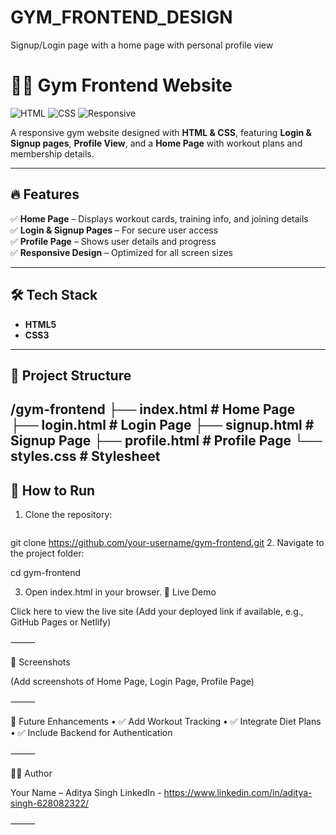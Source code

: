 # GYM_FRONTEND_DESIGN
Signup/Login page with a home page with personal profile view
# 🏋️‍♂️ Gym Frontend Website

![HTML](https://img.shields.io/badge/HTML-5-orange) ![CSS](https://img.shields.io/badge/CSS-3-blue) ![Responsive](https://img.shields.io/badge/Responsive-Yes-green)

A responsive gym website designed with **HTML & CSS**, featuring **Login & Signup pages**, **Profile View**, and a **Home Page** with workout plans and membership details.

---

## 🔥 Features
✅ **Home Page** – Displays workout cards, training info, and joining details  
✅ **Login & Signup Pages** – For secure user access  
✅ **Profile Page** – Shows user details and progress  
✅ **Responsive Design** – Optimized for all screen sizes  

---

## 🛠 Tech Stack
- **HTML5**  
- **CSS3**  

---

## 📂 Project Structure
/gym-frontend
├── index.html       # Home Page
├── login.html       # Login Page
├── signup.html      # Signup Page
├── profile.html     # Profile Page
└── styles.css       # Stylesheet
---

## 🚀 How to Run
1. Clone the repository:
   ```bash
  git clone https://github.com/your-username/gym-frontend.git
2.	Navigate to the project folder:

cd gym-frontend

3.	Open index.html in your browser.
🎥 Live Demo

Click here to view the live site (Add your deployed link if available, e.g., GitHub Pages or Netlify)

⸻

📸 Screenshots

(Add screenshots of Home Page, Login Page, Profile Page)

⸻

🔮 Future Enhancements
	•	✅ Add Workout Tracking
	•	✅ Integrate Diet Plans
	•	✅ Include Backend for Authentication

⸻

👨‍💻 Author

Your Name – Aditya Singh
LinkedIn - https://www.linkedin.com/in/aditya-singh-628082322/


⸻





